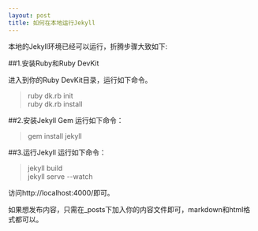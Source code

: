 ```yaml
---
layout: post
title: 如何在本地运行Jekyll
---
```


本地的Jekyll环境已经可以运行，折腾步骤大致如下:

##1.安装Ruby和Ruby DevKit

进入到你的Ruby DevKit目录，运行如下命令。

> ruby dk.rb init  
> ruby dk.rb install

##2.安装Jekyll Gem
  运行如下命令：
 
  > gem install jekyll

##3.运行Jekyll
  运行如下命令：
 
  >jekyll build    
  >jekyll serve --watch

  访问http://localhost:4000/即可。

  如果想发布内容，只需在_posts下加入你的内容文件即可，markdown和html格式都可以。

